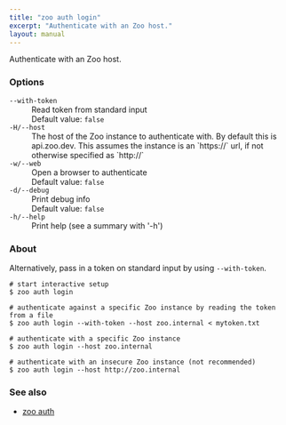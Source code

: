 ```yaml
---
title: "zoo auth login"
excerpt: "Authenticate with an Zoo host."
layout: manual
---
```


Authenticate with an Zoo host.

### Options

<dl class="flags">
   <dt><code>--with-token</code></dt>
   <dd>Read token from standard input<br/>Default value: <code>false</code></dd>

   <dt><code>-H/--host</code></dt>
   <dd>The host of the Zoo instance to authenticate with. By default this is api.zoo.dev. This assumes the instance is an `https://` url, if not otherwise specified as `http://`</dd>

   <dt><code>-w/--web</code></dt>
   <dd>Open a browser to authenticate<br/>Default value: <code>false</code></dd>

   <dt><code>-d/--debug</code></dt>
   <dd>Print debug info<br/>Default value: <code>false</code></dd>

   <dt><code>-h/--help</code></dt>
   <dd>Print help (see a summary with '-h')</dd>
</dl>


### About

Alternatively, pass in a token on standard input by using `--with-token`.

```
# start interactive setup
$ zoo auth login

# authenticate against a specific Zoo instance by reading the token from a file
$ zoo auth login --with-token --host zoo.internal < mytoken.txt

# authenticate with a specific Zoo instance
$ zoo auth login --host zoo.internal

# authenticate with an insecure Zoo instance (not recommended)
$ zoo auth login --host http://zoo.internal
```

### See also

* [zoo auth](./zoo_auth)